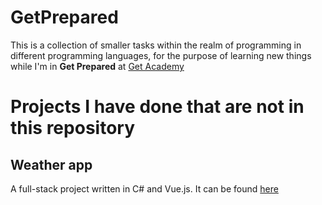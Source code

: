 # GetPrepared


This is a collection of smaller tasks within the realm of programming in different programming languages, for the purpose of learning new things while I'm in **Get Prepared** at [Get Academy](https://getacademy.no/)


# Projects I have done that are not in this repository

## Weather app

A full-stack project written in C# and Vue.js. It can be found [here](https://github.com/Helland369/WeatherApp)
